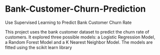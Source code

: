 # Bank-Customer-Churn-Prediction
Use Supervised Learning to Predict Bank Customer Churn Rate

This project uses the bank customer dataset to predict the churn rate of customers.
It explored three possible models: a Logistic Regression Model, a Random Forest Model and a K Nearest Neighbor Model.
The models are fitted using the scikit learn library
